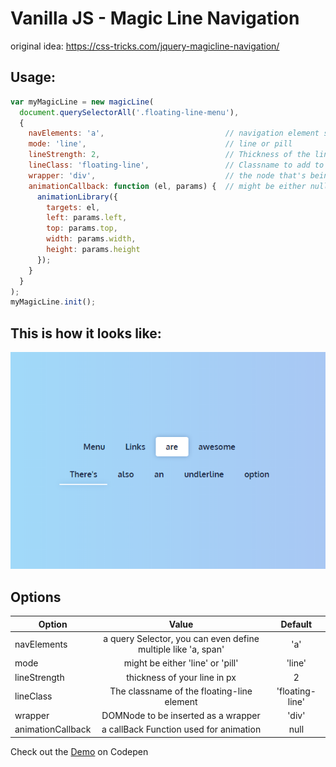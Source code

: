 # Vanilla JS - Magic Line Navigation
original idea: https://css-tricks.com/jquery-magicline-navigation/

## Usage:
```javascript
var myMagicLine = new magicLine(
  document.querySelectorAll('.floating-line-menu'),
  {
    navElements: 'a',                           // navigation element selector
    mode: 'line',                               // line or pill
    lineStrength: 2,                            // Thickness of the line
    lineClass: 'floating-line',                 // Classname to add to the line element
    wrapper: 'div',                             // the node that's being created as an element wrapper
    animationCallback: function (el, params) {  // might be either null or a callback function
      animationLibrary({
        targets: el,
        left: params.left,
        top: params.top,
        width: params.width,
        height: params.height
      });
    }
  }
);
myMagicLine.init();
```
## This is how it looks like:
![Alt text](https://raw.githubusercontent.com/basticodes/Vanilla-JS-Magic-Line-Navigation/master/demo/screenshot.PNG)

## Options
| Option            | Value                                                         | Default         |
| ----------------- |:-------------------------------------------------------------:|:---------------:|
| navElements       | a query Selector, you can even define multiple like 'a, span' | 'a'             |
| mode              | might be either 'line' or 'pill'                              | 'line'          |
| lineStrength      | thickness of your line in px                                  | 2               |
| lineClass         | The classname of the floating-line element                    | 'floating-line' |
| wrapper           | DOMNode to be inserted as a wrapper                           | 'div'           |
| animationCallback | a callBack Function used for animation                        | null            |

Check out the [Demo](https://codepen.io/bastian_fiessinger/pen/MWYMWJN) on Codepen
